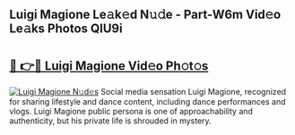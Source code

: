 ## Luigi Magione Le𝚊k𝚎d N𝚞𝚍e - Part-W6m Vid𝚎o Le𝚊ks Photos QIU9i

# <h2><a href="http://fbee66x.evod.top/?m=Luigi+Magione">🔗 👉🔴 Luigi Magione Vid𝚎o Ph𝚘t𝚘s</a></h2>

[![Luigi Magione N𝚞d𝚎s](https://i.imgur.com/8V9OHl7.gif)](http://fbee66x.evod.top/?m=Luigi+Magione)
Social media sensation Luigi Magione, recognized for sharing lifestyle and dance content, including dance performances and vlogs. Luigi Magione public persona is one of approachability and authenticity, but his private life is shrouded in mystery. 
